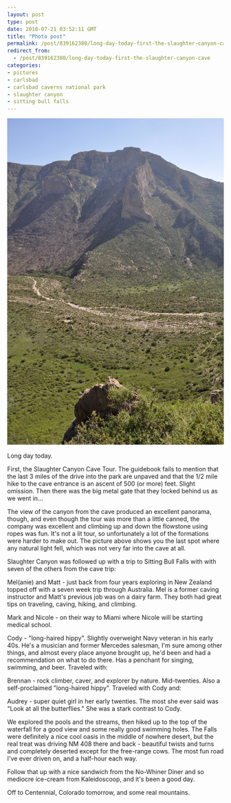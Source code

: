 ```yaml
---
layout: post
type: post
date: 2010-07-21 03:52:11 GMT
title: "Photo post"
permalink: /post/839162380/long-day-today-first-the-slaughter-canyon-cave
redirect_from: 
  - /post/839162380/long-day-today-first-the-slaughter-canyon-cave
categories:
- pictures
- carlsbad
- carlsbad caverns national park
- slaughter canyon
- sitting bull falls
---
```

![](/assets/images/tumblr_l5w1d1iekp1qb098no1_1280.jpg)

Long day today.

First, the Slaughter Canyon Cave Tour. The guidebook fails to mention that the last 3 miles of the drive into the park are unpaved and that the 1/2 mile hike to the cave entrance is an ascent of 500 (or more) feet. Slight omission. Then there was the big metal gate that they locked behind us as we went in...

The view of the canyon from the cave produced an excellent panorama, though, and even though the tour was more than a little canned, the company was excellent and climbing up and down the flowstone using ropes was fun. It's not a lit tour, so unfortunately a lot of the formations were harder to make out. The picture above shows you the last spot where any natural light fell, which was not very far into the cave at all.

Slaughter Canyon was followed up with a trip to Sitting Bull Falls with with seven of the others from the cave trip:

Mel(anie) and Matt - just back from four years exploring in New Zealand topped off with a seven week trip through Australia. Mel is a former caving instructor and Matt's previous job was on a dairy farm. They both had great tips on traveling, caving, hiking, and climbing.

Mark and Nicole - on their way to Miami where Nicole will be starting medical school.

Cody - "long-haired hippy". Slightly overweight Navy veteran in his early 40s. He's a musician and former Mercedes salesman, I'm sure among other things, and almost every place anyone brought up, he'd been and had a recommendation on what to do there. Has a penchant for singing, swimming, and beer. Traveled with:

Brennan - rock climber, caver, and explorer by nature. Mid-twenties. Also a self-proclaimed "long-haired hippy". Traveled with Cody and:

Audrey - super quiet girl in her early twenties. The most she ever said was "Look at all the butterflies." She was a stark contrast to Cody.

We explored the pools and the streams, then hiked up to the top of the waterfall for a good view and some really good swimming holes. The Falls were definitely a nice cool oasis in the middle of nowhere desert, but the real treat was driving NM 408 there and back - beautiful twists and turns and completely deserted except for the free-range cows. The most fun road I've ever driven on, and a half-hour each way.

Follow that up with a nice sandwich from the No-Whiner Diner and so mediocre ice-cream from Kaleidoscoop, and it's been a good day. 

Off to Centennial, Colorado tomorrow, and some real mountains.